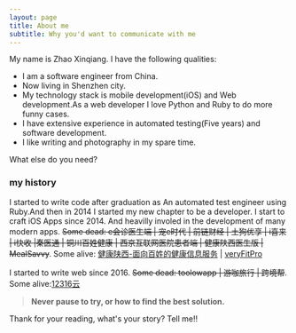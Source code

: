 ```yaml
---
layout: page
title: About me
subtitle: Why you'd want to communicate with me
---
```




My name is Zhao Xinqiang. I have the following qualities:



- I am a software engineer from China.
- Now living in Shenzhen city.
- My technology stack is mobile development(iOS) and Web development.As a web developer I love Python and Ruby to do more funny cases.
- I have extensive experience in automated testing(Five years) and software development.
- I like writing and photography in my spare time.

What else do you need?

### my history



I started to write code after graduation as An automated test engineer using Ruby.And then in 2014 I started  my new chapter to be a  developer. 
I start to craft iOS Apps since 2014. And heavilly involed in the development of many modern apps. ~~Some dead: e会诊医生端 | 宠e时代 | 前链财经 | 土狗优享 | i喜来 | i快收 |秦医通 | 铜川百姓健康 | 西京互联网医院患者端 | 健康陕西医生版 | MealSavvy~~. Some alive: [健康陕西-面向百姓的健康信息服务](https://apps.apple.com/cn/app/健康陕西-面向百姓的健康信息服务/id1238586917) | [veryFitPro](https://apps.apple.com/us/app/veryfitpro/id1176428281)

I started to write web since 2016. 
~~Some dead: toolowapp | 游咖旅行 | 跨境帮~~. Some alive:[12316云](http://www.12316yun.net)


> **Never pause to try, or how to find the best solution.**


Thank for your reading, what's your story? Tell me!!
